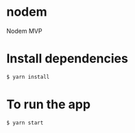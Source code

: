 # nodem
Nodem MVP

# Install dependencies
```bash
$ yarn install
```

# To run the app
```bash
$ yarn start
```
